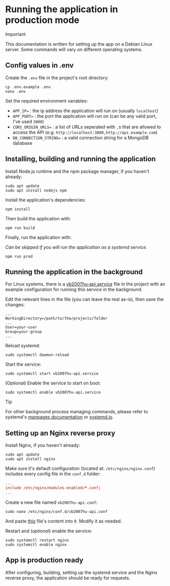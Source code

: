 # Running the application in production mode

> [!IMPORTANT]
> This documentation is written for setting up the app on a Debian Linux server. Some commands will vary on different operating systems.

## Config values in .env

Create the `.env` file in the project's root directory:

```shell
cp .env.example .env
nano .env
```

Set the required environment variables:

- `APP_IP=` : the ip address the application will run on (usually `localhost`)
- `APP_PORT=` : the port the application will run on (can be any valid port, I've used `3000`)
- `CORS_ORIGIN_URLS=` : a list of URLs seperated with `,`s that are allowed to access the API (e.g. `http://localhost:3000,http://api.example.com`)
- `DB_CONNECTION_STRING=` : a valid connection string for a MongoDB database

## Installing, building and running the application

Install Node.js runtime and the npm package manager, if you haven't already:

```shell
sudo apt update
sudo apt install nodejs npm
```

Install the application's dependencies:

```shell
npm install
```

Then build the application with:

```shell
npm run build
```

Finally, run the application with:

*Can be skipped if you will run the application as a systemd service.*

```shell
npm run prod
```

## Running the application in the background

For Linux systems, there is a [vb2007hu-api.service](../production/vb2007hu-api.service) file in the project with an example configuration for running this service in the background.

Edit the relevant lines in the file (you can leave the rest as-is), then save the changes:

```service
...
WorkingDirectory=/path/to/the/projects/folder
...
User=your-user
Group=your-group
...
```

Reload systemd:

```shell
sudo systemctl daemon-reload
```

Start the service:

```shell
sudo systemctl start vb2007hu-api.service
```

(Optional) Enable the service to start on boot:

```shell
sudo systemctl enable vb2007hu-api.service
```

> [!TIP]
> For other background process managing commands, please refer to systemd's [manpages documentation](https://manpages.org/systemd) or [systemd.io](https://systemd.io/).

## Setting up an Nginx reverse proxy

Install Nginx, if you haven't already:

```shell
sudo apt update
sudo apt install nginx
```

Make sure it's default configuration (located at: `/etc/nginx/nginx.conf`) includes every config file in the `conf.d` folder:

```conf
...
include /etc/nginx/modules-enabled/*.conf;
...
```

Create a new file named `vb2007hu-api.conf`:

```shell
sudo nano /etc/nginx/conf.d/vb2007hu-api.conf
```

And paste [this](../production/vb2007hu-api.service) file's content into it. Modify it as needed.

Restart and (*optional*) enable the service:

```shell
sudo systemctl restart nginx
sudo systemctl enable nginx
```

## App is production ready

After configuring, building, setting up the systemd service and the Nginx reverse proxy, the application should be ready for requests.
